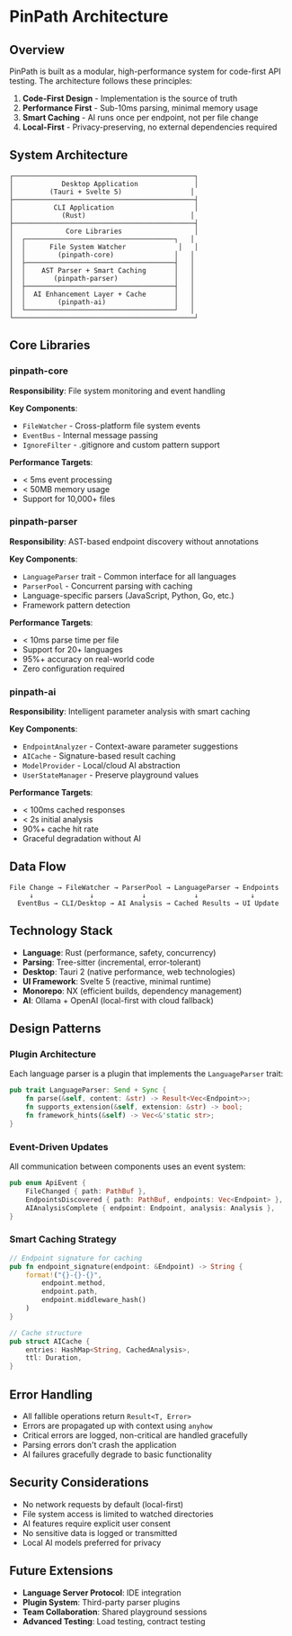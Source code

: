 # PinPath Architecture

## Overview

PinPath is built as a modular, high-performance system for code-first API testing. The architecture follows these principles:

1. **Code-First Design** - Implementation is the source of truth
2. **Performance First** - Sub-10ms parsing, minimal memory usage
3. **Smart Caching** - AI runs once per endpoint, not per file change
4. **Local-First** - Privacy-preserving, no external dependencies required

## System Architecture

```
┌─────────────────────────────────────────────┐
│            Desktop Application              │
│         (Tauri + Svelte 5)                 │
├─────────────────────────────────────────────┤
│          CLI Application                    │
│            (Rust)                          │
├─────────────────────────────────────────────┤
│             Core Libraries                  │
│  ┌─────────────────────────────────────┐   │
│  │      File System Watcher             │   │
│  │        (pinpath-core)               │   │
│  ├─────────────────────────────────────┤   │
│  │    AST Parser + Smart Caching       │   │
│  │       (pinpath-parser)              │   │
│  ├─────────────────────────────────────┤   │
│  │  AI Enhancement Layer + Cache       │   │
│  │        (pinpath-ai)                 │   │
│  └─────────────────────────────────────┘   │
└─────────────────────────────────────────────┘
```

## Core Libraries

### pinpath-core

**Responsibility**: File system monitoring and event handling

**Key Components**:
- `FileWatcher` - Cross-platform file system events
- `EventBus` - Internal message passing
- `IgnoreFilter` - .gitignore and custom pattern support

**Performance Targets**:
- < 5ms event processing
- < 50MB memory usage
- Support for 10,000+ files

### pinpath-parser

**Responsibility**: AST-based endpoint discovery without annotations

**Key Components**:
- `LanguageParser` trait - Common interface for all languages
- `ParserPool` - Concurrent parsing with caching
- Language-specific parsers (JavaScript, Python, Go, etc.)
- Framework pattern detection

**Performance Targets**:
- < 10ms parse time per file
- Support for 20+ languages
- 95%+ accuracy on real-world code
- Zero configuration required

### pinpath-ai

**Responsibility**: Intelligent parameter analysis with smart caching

**Key Components**:
- `EndpointAnalyzer` - Context-aware parameter suggestions
- `AICache` - Signature-based result caching
- `ModelProvider` - Local/cloud AI abstraction
- `UserStateManager` - Preserve playground values

**Performance Targets**:
- < 100ms cached responses
- < 2s initial analysis
- 90%+ cache hit rate
- Graceful degradation without AI

## Data Flow

```
File Change → FileWatcher → ParserPool → LanguageParser → Endpoints
     ↓              ↓            ↓            ↓             ↓
  EventBus → CLI/Desktop → AI Analysis → Cached Results → UI Update
```

## Technology Stack

- **Language**: Rust (performance, safety, concurrency)
- **Parsing**: Tree-sitter (incremental, error-tolerant)
- **Desktop**: Tauri 2 (native performance, web technologies)
- **UI Framework**: Svelte 5 (reactive, minimal runtime)
- **Monorepo**: NX (efficient builds, dependency management)
- **AI**: Ollama + OpenAI (local-first with cloud fallback)

## Design Patterns

### Plugin Architecture

Each language parser is a plugin that implements the `LanguageParser` trait:

```rust
pub trait LanguageParser: Send + Sync {
    fn parse(&self, content: &str) -> Result<Vec<Endpoint>>;
    fn supports_extension(&self, extension: &str) -> bool;
    fn framework_hints(&self) -> Vec<&'static str>;
}
```

### Event-Driven Updates

All communication between components uses an event system:

```rust
pub enum ApiEvent {
    FileChanged { path: PathBuf },
    EndpointsDiscovered { path: PathBuf, endpoints: Vec<Endpoint> },
    AIAnalysisComplete { endpoint: Endpoint, analysis: Analysis },
}
```

### Smart Caching Strategy

```rust
// Endpoint signature for caching
pub fn endpoint_signature(endpoint: &Endpoint) -> String {
    format!("{}-{}-{}", 
        endpoint.method, 
        endpoint.path, 
        endpoint.middleware_hash()
    )
}

// Cache structure
pub struct AICache {
    entries: HashMap<String, CachedAnalysis>,
    ttl: Duration,
}
```

## Error Handling

- All fallible operations return `Result<T, Error>`
- Errors are propagated up with context using `anyhow`
- Critical errors are logged, non-critical are handled gracefully
- Parsing errors don't crash the application
- AI failures gracefully degrade to basic functionality

## Security Considerations

- No network requests by default (local-first)
- File system access is limited to watched directories
- AI features require explicit user consent
- No sensitive data is logged or transmitted
- Local AI models preferred for privacy

## Future Extensions

- **Language Server Protocol**: IDE integration
- **Plugin System**: Third-party parser plugins  
- **Team Collaboration**: Shared playground sessions
- **Advanced Testing**: Load testing, contract testing
